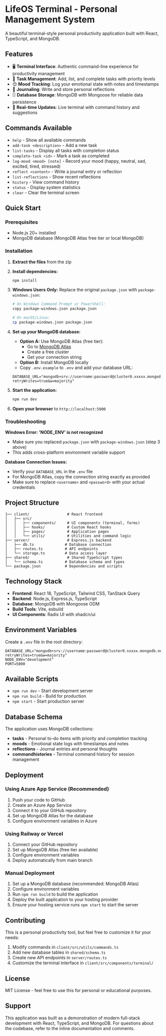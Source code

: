 # LifeOS Terminal - Personal Management System

A beautiful terminal-style personal productivity application built with React, TypeScript, and MongoDB.

## Features

- 🖥️ **Terminal Interface**: Authentic command-line experience for productivity management
- 📝 **Task Management**: Add, list, and complete tasks with priority levels
- 😊 **Mood Tracking**: Log your emotional state with notes and timestamps
- 💭 **Journaling**: Write and store personal reflections
- 🗄️ **Database Storage**: MongoDB with Mongoose for reliable data persistence
- 🔄 **Real-time Updates**: Live terminal with command history and suggestions

## Commands Available

- `help` - Show all available commands
- `add-task <description>` - Add a new task
- `list-tasks` - Display all tasks with completion status
- `complete-task <id>` - Mark a task as completed
- `log-mood <mood> [note]` - Record your mood (happy, neutral, sad, excited, tired, stressed)
- `reflect <content>` - Write a journal entry or reflection
- `list-reflections` - Show recent reflections
- `history` - View command history
- `status` - Display system statistics
- `clear` - Clear the terminal screen

## Quick Start

### Prerequisites

- Node.js 20+ installed
- MongoDB database (MongoDB Atlas free tier or local MongoDB)

### Installation

1. **Extract the files** from the zip
2. **Install dependencies:**
   ```bash
   npm install
   ```

3. **Windows Users Only:**
   Replace the original `package.json` with `package-windows.json`:
   ```bash
   # On Windows Command Prompt or PowerShell:
   copy package-windows.json package.json
   ```
   ```bash
   # On macOS/Linux:
   cp package-windows.json package.json
   ```

4. **Set up your MongoDB database:**
   - **Option A:** Use MongoDB Atlas (free tier):
     - Go to [MongoDB Atlas](https://www.mongodb.com/cloud/atlas)
     - Create a free cluster
     - Get your connection string
   - **Option B:** Install MongoDB locally
   - Copy `.env.example` to `.env` and add your database URL:
   ```
   DATABASE_URL="mongodb+srv://username:password@cluster0.xxxxx.mongodb.net/terminalos?retryWrites=true&w=majority"
   ```

5. **Start the application:**
   ```bash
   npm run dev
   ```

6. **Open your browser** to `http://localhost:5000`

### Troubleshooting

**Windows Error: 'NODE_ENV' is not recognized**
- Make sure you replaced `package.json` with `package-windows.json` (step 3 above)
- This adds cross-platform environment variable support

**Database Connection Issues:**
- Verify your `DATABASE_URL` in the `.env` file
- For MongoDB Atlas, copy the connection string exactly as provided
- Make sure to replace `<username>` and `<password>` with your actual credentials

## Project Structure

```
├── client/                 # React frontend
│   ├── src/
│   │   ├── components/     # UI components (terminal, forms)
│   │   ├── hooks/          # Custom React hooks
│   │   ├── pages/          # Application pages
│   │   └── utils/          # Utilities and command logic
├── server/                 # Express.js backend
│   ├── db.ts              # Database connection
│   ├── routes.ts          # API endpoints
│   └── storage.ts         # Data access layer
├── shared/                 # Shared TypeScript types
│   └── schema.ts          # Database schema and types
└── package.json           # Dependencies and scripts
```

## Technology Stack

- **Frontend**: React 18, TypeScript, Tailwind CSS, TanStack Query
- **Backend**: Node.js, Express.js, TypeScript
- **Database**: MongoDB with Mongoose ODM
- **Build Tools**: Vite, esbuild
- **UI Components**: Radix UI with shadcn/ui

## Environment Variables

Create a `.env` file in the root directory:

```env
DATABASE_URL="mongodb+srv://username:password@cluster0.xxxxx.mongodb.net/terminalos?retryWrites=true&w=majority"
NODE_ENV="development"
PORT=5000
```

## Available Scripts

- `npm run dev` - Start development server
- `npm run build` - Build for production
- `npm start` - Start production server

## Database Schema

The application uses MongoDB collections:

- **tasks** - Personal to-do items with priority and completion tracking
- **moods** - Emotional state logs with timestamps and notes
- **reflections** - Journal entries and personal thoughts
- **commandhistories** - Terminal command history for session management

## Deployment

### Using Azure App Service (Recommended)
1. Push your code to GitHub
2. Create an Azure App Service
3. Connect it to your GitHub repository
4. Set up MongoDB Atlas for the database
5. Configure environment variables in Azure

### Using Railway or Vercel
1. Connect your GitHub repository
2. Set up MongoDB Atlas (free tier available)
3. Configure environment variables
4. Deploy automatically from main branch

### Manual Deployment
1. Set up a MongoDB database (recommended: MongoDB Atlas)
2. Configure environment variables
3. Run `npm run build` to build the application
4. Deploy the built application to your hosting provider
5. Ensure your hosting service runs `npm start` to start the server

## Contributing

This is a personal productivity tool, but feel free to customize it for your needs:

1. Modify commands in `client/src/utils/commands.ts`
2. Add new database tables in `shared/schema.ts`
3. Create new API endpoints in `server/routes.ts`
4. Customize the terminal interface in `client/src/components/terminal/`

## License

MIT License - feel free to use this for personal or educational purposes.

## Support

This application was built as a demonstration of modern full-stack development with React, TypeScript, and MongoDB. For questions about the codebase, refer to the inline documentation and comments.